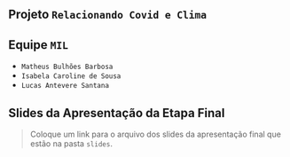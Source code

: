 ## Projeto `Relacionando Covid e Clima`

## Equipe `MIL`
* `Matheus Bulhões Barbosa`
* `Isabela Caroline de Sousa`
* `Lucas Antevere Santana`

## Slides da Apresentação da Etapa Final

> Coloque um link para o arquivo dos slides da apresentação final que estão na pasta `slides`.
